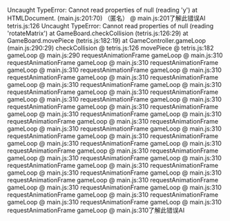 Uncaught TypeError: Cannot read properties of null (reading 'y')
    at HTMLDocument.<anonymous> (main.js:201:70)
（匿名） @ main.js:201了解此错误AI
tetris.js:126 Uncaught TypeError: Cannot read properties of null (reading 'rotateMatrix')
    at GameBoard.checkCollision (tetris.js:126:29)
    at GameBoard.movePiece (tetris.js:182:19)
    at GameController.gameLoop (main.js:290:29)
checkCollision @ tetris.js:126
movePiece @ tetris.js:182
gameLoop @ main.js:290
requestAnimationFrame
gameLoop @ main.js:310
requestAnimationFrame
gameLoop @ main.js:310
requestAnimationFrame
gameLoop @ main.js:310
requestAnimationFrame
gameLoop @ main.js:310
requestAnimationFrame
gameLoop @ main.js:310
requestAnimationFrame
gameLoop @ main.js:310
requestAnimationFrame
gameLoop @ main.js:310
requestAnimationFrame
gameLoop @ main.js:310
requestAnimationFrame
gameLoop @ main.js:310
requestAnimationFrame
gameLoop @ main.js:310
requestAnimationFrame
gameLoop @ main.js:310
requestAnimationFrame
gameLoop @ main.js:310
requestAnimationFrame
gameLoop @ main.js:310
requestAnimationFrame
gameLoop @ main.js:310
requestAnimationFrame
gameLoop @ main.js:310
requestAnimationFrame
gameLoop @ main.js:310
requestAnimationFrame
gameLoop @ main.js:310
requestAnimationFrame
gameLoop @ main.js:310
requestAnimationFrame
gameLoop @ main.js:310
requestAnimationFrame
gameLoop @ main.js:310
requestAnimationFrame
gameLoop @ main.js:310
requestAnimationFrame
gameLoop @ main.js:310
requestAnimationFrame
gameLoop @ main.js:310
requestAnimationFrame
gameLoop @ main.js:310
requestAnimationFrame
gameLoop @ main.js:310
requestAnimationFrame
gameLoop @ main.js:310
requestAnimationFrame
gameLoop @ main.js:310
requestAnimationFrame
gameLoop @ main.js:310
requestAnimationFrame
gameLoop @ main.js:310
requestAnimationFrame
gameLoop @ main.js:310
requestAnimationFrame
gameLoop @ main.js:310
requestAnimationFrame
gameLoop @ main.js:310了解此错误AI
